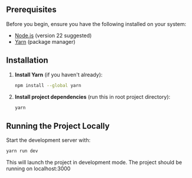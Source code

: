 ## Prerequisites

Before you begin, ensure you have the following installed on your system:

* [Node.js](https://nodejs.org/) (version 22 suggested)
* [Yarn](https://yarnpkg.com/) (package manager)

## Installation

1. **Install Yarn** (if you haven't already):

   ```bash
   npm install --global yarn
   ```

2. **Install project dependencies** (run this in root project directory):

   ```bash
   yarn
   ```

## Running the Project Locally

Start the development server with:

```bash
yarn run dev
```

This will launch the project in development mode. The project should be running on localhost:3000

